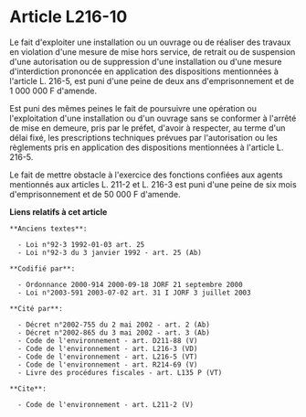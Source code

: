 # Article L216-10

Le fait d'exploiter une installation ou un ouvrage ou de réaliser des travaux en violation d'une mesure de mise hors service,
de retrait ou de suspension d'une autorisation ou de suppression d'une installation ou d'une mesure d'interdiction prononcée
en application des dispositions mentionnées à l'article L. 216-5, est puni d'une peine de deux ans d'emprisonnement et de 1
000 000 F d'amende.

Est puni des mêmes peines le fait de poursuivre une opération ou l'exploitation d'une installation ou d'un ouvrage sans se
conformer à l'arrêté de mise en demeure, pris par le préfet, d'avoir à respecter, au terme d'un délai fixé, les prescriptions
techniques prévues par l'autorisation ou les règlements pris en application des dispositions mentionnées à l'article L.
216-5.

Le fait de mettre obstacle à l'exercice des fonctions confiées aux agents mentionnés aux articles L. 211-2 et L. 216-3 est
puni d'une peine de six mois d'emprisonnement et de 50 000 F d'amende.

**Liens relatifs à cet article**

	**Anciens textes**:

	  - Loi n°92-3 1992-01-03 art. 25
	  - Loi n°92-3 du 3 janvier 1992 - art. 25 (Ab)

	**Codifié par**:

	  - Ordonnance 2000-914 2000-09-18 JORF 21 septembre 2000
	  - Loi n°2003-591 2003-07-02 art. 31 I JORF 3 juillet 2003

	**Cité par**:

	  - Décret n°2002-755 du 2 mai 2002 - art. 2 (Ab)
	  - Décret n°2002-865 du 3 mai 2002 - art. 3 (Ab)
	  - Code de l'environnement - art. D211-88 (V)
	  - Code de l'environnement - art. L216-3 (VD)
	  - Code de l'environnement - art. L216-5 (VT)
	  - Code de l'environnement - art. R214-69 (V)
	  - Livre des procédures fiscales - art. L135 P (VT)

	**Cite**:

	  - Code de l'environnement - art. L211-2 (V)
